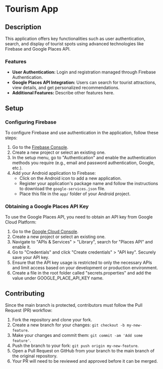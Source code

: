 # Tourism App 

## Description
This application offers key functionalities such as user authentication, search, and display of tourist spots using advanced technologies like Firebase and Google Places API.

### Features
- **User Authentication:** Login and registration managed through Firebase Authentication.
- **Google Places API Integration:** Users can search for tourist attractions, view details, and get personalized recommendations.
- **Additional Features:** Describe other features here.

## Setup

### Configuring Firebase
To configure Firebase and use authentication in the application, follow these steps:
1. Go to the [Firebase Console](https://console.firebase.google.com/).
2. Create a new project or select an existing one.
3. In the setup menu, go to "Authentication" and enable the authentication methods you require (e.g., email and password authentication, Google, etc.).
4. Add your Android application to Firebase:
   - Click on the Android icon to add a new application.
   - Register your application's package name and follow the instructions to download the `google-services.json` file.
   - Place this file in the `app/` folder of your Android project.

### Obtaining a Google Places API Key
To use the Google Places API, you need to obtain an API key from Google Cloud Platform:
1. Go to the [Google Cloud Console](https://console.cloud.google.com/).
2. Create a new project or select an existing one.
3. Navigate to "APIs & Services" > "Library", search for "Places API" and enable it.
4. Go to "Credentials" and click "Create credentials" > "API key". Securely save your API key.
5. Ensure that the API key usage is restricted to only the necessary APIs and limit access based on your development or production environment.
6. Create a file in the root folder called "secrets.properties" and add the value under GOOGLE_PLACE_API_KEY name.

## Contributing

Since the main branch is protected, contributors must follow the Pull Request (PR) workflow:
1. Fork the repository and clone your fork.
2. Create a new branch for your changes: `git checkout -b my-new-feature`.
3. Make your changes and commit them: `git commit -am 'Add some feature'`.
4. Push the branch to your fork: `git push origin my-new-feature`.
5. Open a Pull Request on GitHub from your branch to the main branch of the original repository.
6. Your PR will need to be reviewed and approved before it can be merged.

